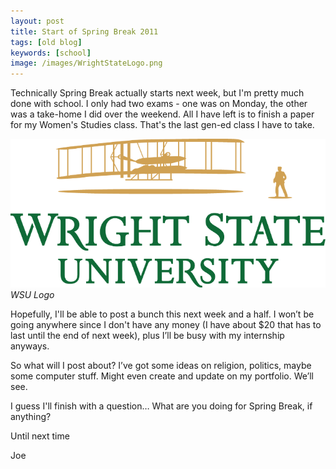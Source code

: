 ```yaml
---
layout: post
title: Start of Spring Break 2011
tags: [old blog]
keywords: [school]
image: /images/WrightStateLogo.png
---
```


Technically Spring Break actually starts next week, but I'm pretty much done with school. I only had two exams - one was on Monday, the other was a take-home I did over the weekend. All I have left is to finish a paper for my Women's Studies class. That's the last gen-ed class I have to take.

![WSU logo](/images/WrightStateLogo.png)
*WSU Logo*

Hopefully, I'll be able to post a bunch this next week and a half. I won’t be going anywhere since I don't have any money (I have about $20 that has to last until the end of next week), plus I’ll be busy with my internship anyways.

So what will I post about? I’ve got some ideas on religion, politics, maybe some computer stuff. Might even create and update on my portfolio. We’ll see.

I guess I'll finish with a question… What are you doing for Spring Break, if anything?

Until next time

Joe
